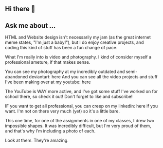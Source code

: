 ## Hi there 👋

<!--
**tcostale/tcostale** is a ✨ _special_ ✨ repository because its `README.md` (this file) appears on your GitHub profile.

Here are some ideas to get you started:

- 🔭 I’m currently working on ...
- 🌱 I’m currently learning ... test
- 👯 I’m looking to collaborate on ...
- 🤔 I’m looking for help with ...
- 💬 
- 📫 How to reach me: ...
- 😄 Pronouns: ...
- ⚡ Fun fact: ...
-->

## Ask me about ...

HTML and Website design isn't necessarily my jam (as the great internet meme states, "I'm just a baby!"), but I do enjoy creative projects, and coding this kind of stuff has been a fun change of pace.

What I'm really into is video and photography. I kind of consider myself a professional ameture, if that makes sense.

You can see my photography at my incredibly outdated and semi-abandoned deviantart: here
And you can see all the video projects and stuff I've been making over at my youtube: here

The YouTube is WAY more active, and I've got some stuff I've worked on for school there, so check it out!
Don't forget to like and subscribe!

IF you want to get all professional, you can creep on my linkedin: here if you want. I'm not on there very much (yet) so it's a little bare.



This one time, for one of the assignments in one of my classes, I drew two impossible shapes. It was incredibly difficult, but I'm very proud of them, and that's why I'm including a photo of each.

Look at them. They're amazing.
